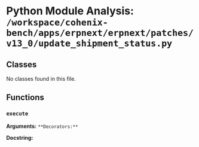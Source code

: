 # Python Module Analysis: `/workspace/cohenix-bench/apps/erpnext/erpnext/patches/v13_0/update_shipment_status.py`

## Classes

No classes found in this file.


## Functions

### `execute`
**Arguments:** ``
**Decorators:** ``

**Docstring:**
```

```

